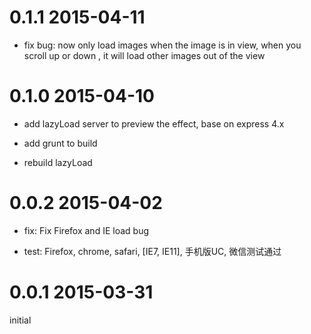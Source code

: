# 0.1.1 2015-04-11

+ fix bug: now only load images when the image is in view, when you scroll up or down , it will load other images out of the view

# 0.1.0 2015-04-10

+ add lazyLoad server to preview the effect, base on express 4.x

+ add grunt to build

+ rebuild lazyLoad

# 0.0.2 2015-04-02

+ fix: Fix Firefox and IE load bug

+ test: Firefox, chrome, safari, [IE7, IE11], 手机版UC, 微信测试通过

# 0.0.1 2015-03-31

initial